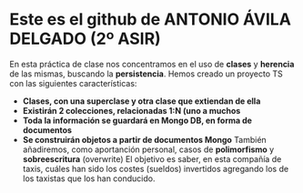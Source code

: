 # Este es el github de **ANTONIO ÁVILA DELGADO** (2º ASIR)
En esta práctica de clase nos concentramos en el uso de **clases** y **herencia** de las mismas, buscando la **persistencia**.
Hemos creado un proyecto TS con las siguientes características:
* **Clases, con una superclase y otra clase que extiendan de ella**
* **Existirán 2 colecciones, relacionadas 1:N (uno a muchos**
* **Toda la información se guardará en Mongo DB, en forma de documentos**
* **Se construirán objetos a partir de documentos Mongo**
También añadiremos, como aportanción personal, casos de **polimorfismo** y **sobreescritura** (overwrite)
El objetivo es saber, en esta compañía de taxis, cuáles han sido los costes (sueldos) invertidos agregando los de los taxistas que los han conducido.